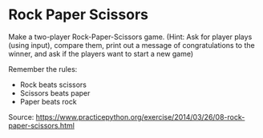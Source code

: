 # Rock Paper Scissors
Make a two-player Rock-Paper-Scissors game. (Hint: Ask for player plays (using input), compare them, print out a message of congratulations to the winner, and ask if the players want to start a new game)

Remember the rules:
- Rock beats scissors
- Scissors beats paper
- Paper beats rock

Source: https://www.practicepython.org/exercise/2014/03/26/08-rock-paper-scissors.html